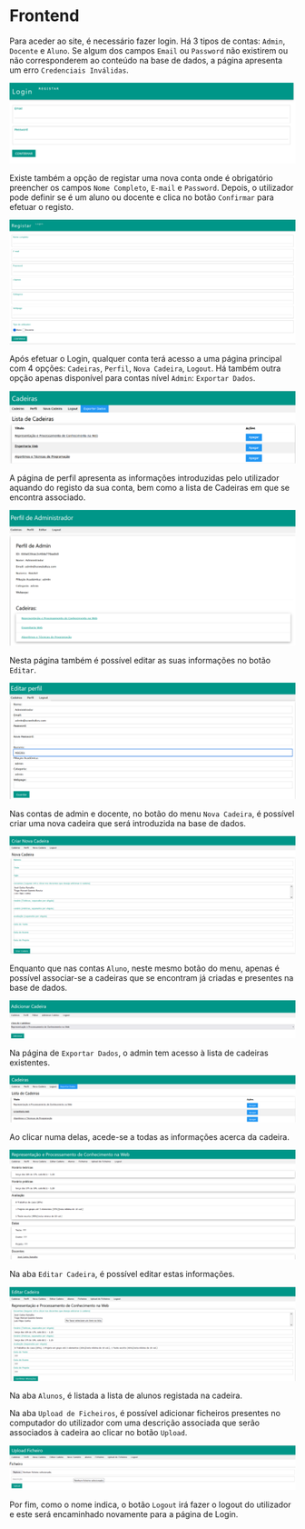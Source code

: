 # <a id="frontend">Frontend</a>

Para aceder ao site, é necessário fazer login. Há 3 tipos de contas: `Admin`, `Docente` e `Aluno`.
Se algum dos campos `Email` ou `Password` não existirem ou não corresponderem ao conteúdo na base de dados, a página apresenta um erro `Credenciais Inválidas`.

![Página Login](reportImages/login.png)

Existe também a opção de registar uma nova conta onde é obrigatório preencher os campos `Nome Completo`, `E-mail` e `Password`. Depois, o utilizador pode definir se é um aluno ou docente e clica no botão `Confirmar` para efetuar o registo.

![Página de Registo](reportImages/register.png)

Após efetuar o Login, qualquer conta terá acesso a uma página principal com 4 opções: `Cadeiras`, `Perfil`, `Nova Cadeira`, `Logout`. Há também outra opção apenas disponível para contas nível `Admin`: `Exportar Dados`. 

![Página Principal](reportImages/main.png)

A página de perfil apresenta as informações introduzidas pelo utilizador aquando do registo da sua conta, bem como a lista de Cadeiras em que se encontra associado.

![](reportImages/profilepage.png)

Nesta página também é possível editar as suas informações no botão `Editar`.

![](reportImages/editProfilePage.png)

Nas contas de admin e docente, no botão do menu `Nova Cadeira`, é possível criar uma nova cadeira que será introduzida na base de dados.

![](reportImages/novaCadeirapage.png)

Enquanto que nas contas `Aluno`, neste mesmo botão do menu, apenas é possível associar-se a cadeiras que se encontram já criadas e presentes na base de dados.

![](reportImages/novaCadeiraAlunopage.png)

Na página de `Exportar Dados`, o admin tem acesso à lista de cadeiras existentes.

![](reportImages/exportarDadosPage.png)

Ao clicar numa delas, acede-se a todas as informações acerca da cadeira.

![](reportImages/InfoCadeirasPage.png)

Na aba `Editar Cadeira`, é possível editar estas informações.

![](reportImages/editarCadeiraPage.png)

Na aba `Alunos`, é listada a lista de alunos registada na cadeira.

Na aba `Upload de Ficheiros`, é possível adicionar ficheiros presentes no computador do utilizador com uma descrição associada que serão associados à cadeira ao clicar no botão `Upload`.

![](reportImages/uploadFicheirosPage.png)

Por fim, como o nome indica, o botão `Logout` irá fazer o logout do utilizador e este será encaminhado novamente para a página de Login.

